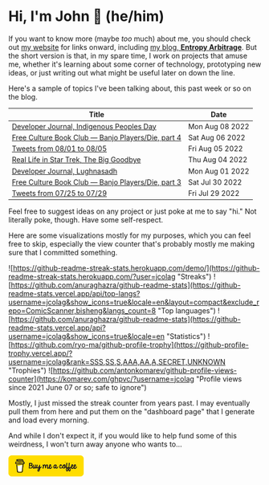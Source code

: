 # Hi, I'm John 👋 (he/him)

If you want to know more (maybe *too* much) about me, you should check out [my website](https://john.colagioia.net/) for links onward, including [my blog, **Entropy Arbitrage**](https://john.colagioia.net/blog).  But the short version is that, in my spare time, I work on projects that amuse me, whether it's learning about some corner of technology, prototyping new ideas, or just writing out what might be useful later on down the line.

Here's a sample of topics I've been talking about, this past week or so on the blog.

|Title|Date|
|-----|-------|
|[Developer Journal, Indigenous Peoples Day](https://john.colagioia.net/blog/2022/08/08/indigenous.html)|Mon Aug 08 2022|
|[Free Culture Book Club — Banjo Players/Die, part 4](https://john.colagioia.net/blog/2022/08/06/banjo-4.html)|Sat Aug 06 2022|
|[Tweets from 08/01 to 08/05](https://john.colagioia.net/blog/2022/08/05/week.html)|Fri Aug 05 2022|
|[Real Life in Star Trek, The Big Goodbye](https://john.colagioia.net/blog/2022/08/04/big-goodbye.html)|Thu Aug 04 2022|
|[Developer Journal, Lughnasadh](https://john.colagioia.net/blog/2022/08/01/lughnasa.html)|Mon Aug 01 2022|
|[Free Culture Book Club — Banjo Players/Die, part 3](https://john.colagioia.net/blog/2022/07/30/banjo-3.html)|Sat Jul 30 2022|
|[Tweets from 07/25 to 07/29](https://john.colagioia.net/blog/2022/07/29/week.html)|Fri Jul 29 2022|

Feel free to suggest ideas on any project or just poke at me to say "hi." Not literally poke, though. Have some self-respect.

Here are some visualizations mostly for my purposes, which you can feel free to skip, especially the view counter that's probably mostly me making sure that I committed something.

![https://github-readme-streak-stats.herokuapp.com/demo/](https://github-readme-streak-stats.herokuapp.com/?user=jcolag "Streaks")
![https://github.com/anuraghazra/github-readme-stats](https://github-readme-stats.vercel.app/api/top-langs?username=jcolag&show_icons=true&locale=en&layout=compact&exclude_repo=ComicScanner,bisheng&langs_count=8 "Top languages")
![https://github.com/anuraghazra/github-readme-stats](https://github-readme-stats.vercel.app/api?username=jcolag&show_icons=true&locale=en "Statistics")
![https://github.com/ryo-ma/github-profile-trophy](https://github-profile-trophy.vercel.app/?username=jcolag&rank=SSS,SS,S,AAA,AA,A,SECRET,UNKNOWN "Trophies")
![https://github.com/antonkomarev/github-profile-views-counter](https://komarev.com/ghpvc/?username=jcolag "Profile views since 2021 June 07 or so; safe to ignore")

Mostly, I just missed the streak counter from years past.  I may eventually pull them from here and put them on the "dashboard page" that I generate and load every morning.

And while I don't expect it, if you would like to help fund some of this weirdness, I won't turn away anyone who wants to...

[<img src="images/default-yellow.png" alt="Buy Me a Coffee" width="150px"/>](https://www.buymeacoffee.com/jcolag)

